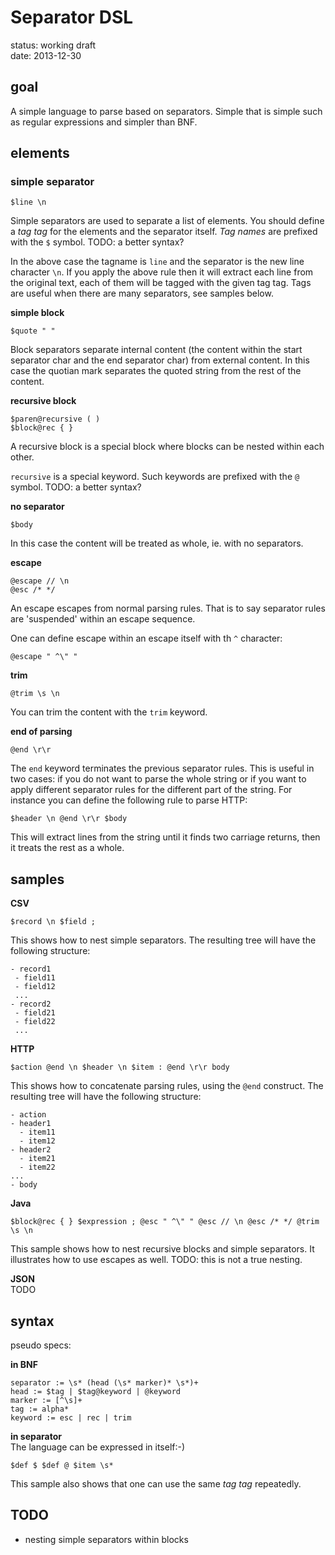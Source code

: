 Separator DSL
=============

status: working draft  
date: 2013-12-30

goal
--

A simple language to parse based on separators. Simple that is simple such as regular expressions and simpler than BNF.

elements
--

### simple separator ###

    $line \n 

Simple separators are used to separate a list of elements. You should define a *tag tag* for the elements and the separator itself. *Tag names* are prefixed with the `$` symbol. TODO: a better syntax?

In the above case the tagname is `line` and the separator is the new line character `\n`. If you apply the above rule then it will extract each line from the original text, each of them will be tagged with the given tag tag. Tags are useful when there are many separators, see samples below.

**simple block**

    $quote " "

Block separators separate internal content (the content within the start separator char and the end separator char) from external content. In this case the quotian mark separates the quoted string from the rest of the content.

**recursive block**

    $paren@recursive ( )
    $block@rec { }

A recursive block is a special block where blocks can be nested within each other.

`recursive` is a special keyword. Such keywords are prefixed with the `@` symbol. TODO: a better syntax?

**no separator**

    $body

In this case the content will be treated as whole, ie. with no separators.

**escape**

    @escape // \n
    @esc /* */

An escape escapes from normal parsing rules. That is to say separator rules are 'suspended' within an escape sequence. 

One can define escape within an escape itself with th `^` character:

    @escape " ^\" "

**trim**

    @trim \s \n

You can trim the content with the `trim` keyword.

**end of parsing**

    @end \r\r

The `end` keyword terminates the previous separator rules. This is useful in two cases: if you do not want to parse the whole string or if you want to apply different separator rules for the different part of the string. For instance you can define the following rule to parse HTTP:

    $header \n @end \r\r $body

This will extract lines from the string until it finds two carriage returns, then it treats the rest as a whole.

samples
--

**CSV**

    $record \n $field ;

This shows how to nest simple separators. The resulting tree will have the following structure:

    - record1
     - field11
     - field12
     ...
    - record2
     - field21
     - field22
     ...

**HTTP**

    $action @end \n $header \n $item : @end \r\r body

This shows how to concatenate parsing rules, using the `@end` construct. The resulting tree will have the following structure:

    - action
    - header1
      - item11 
      - item12
    - header2
      - item21 
      - item22
    ...
    - body

**Java**

    $block@rec { } $expression ; @esc " ^\" " @esc // \n @esc /* */ @trim \s \n

This sample shows how to nest recursive blocks and simple separators. It illustrates how to use escapes as well. TODO: this is not a true nesting.

**JSON**  
TODO


syntax 
--

pseudo specs:

**in BNF**

    separator := \s* (head (\s* marker)* \s*)+ 
    head := $tag | $tag@keyword | @keyword
    marker := [^\s]+
    tag := alpha*
    keyword := esc | rec | trim

**in separator**  
The language can be expressed in itself:-)

    $def $ $def @ $item \s*

This sample also shows that one can use the same *tag tag* repeatedly.

TODO
--

* nesting simple separators within blocks
